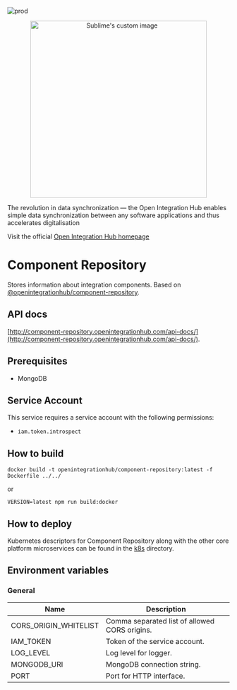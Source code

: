 ![prod](https://img.shields.io/badge/Status-Production-brightgreen.svg)

<p align="center">
  <img src="https://github.com/openintegrationhub/openintegrationhub/blob/master/Assets/medium-oih-einzeilig-zentriert.jpg" alt="Sublime's custom image" width="400"/>
</p>

The revolution in data synchronization — the Open Integration Hub enables simple data synchronization between any software applications and thus accelerates digitalisation

Visit the official [Open Integration Hub homepage](https://www.openintegrationhub.de/)

# Component Repository

Stores information about integration components. Based on [@openintegrationhub/component-repository](../../lib/component-repository).

## API docs

[http://component-repository.openintegrationhub.com/api-docs/](http://component-repository.openintegrationhub.com/api-docs/).

## Prerequisites

- MongoDB

## Service Account

This service requires a service account with the following permissions:

- `iam.token.introspect`

## How to build

```docker
docker build -t openintegrationhub/component-repository:latest -f Dockerfile ../../
```

or

```npm
VERSION=latest npm run build:docker
```

## How to deploy

Kubernetes descriptors for Component Repository along with the other core platform microservices can be found in the [k8s](./k8s) directory.

## Environment variables

### General

| Name | Description |
| --- | --- |
| CORS_ORIGIN_WHITELIST | Comma separated list of allowed CORS origins. |
| IAM_TOKEN | Token of the service account. |
| LOG_LEVEL | Log level for logger. |
| MONGODB_URI | MongoDB connection string. |
| PORT | Port for HTTP interface. |
